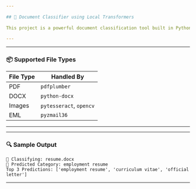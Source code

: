 ```yaml
---
 
## 📄 Document Classifier using Local Transformers
 
This project is a powerful document classification tool built in Python that uses **local Hugging Face transformer models**. It supports multiple file types including PDFs, Word documents, scanned images, and email files — classifying them into predefined categories such as invoices, resumes, legal documents, and more.
 
---
```

---
 
### 📦 Supported File Types
 
| File Type | Handled By              |
| --------- | ----------------------- |
| PDF       | `pdfplumber`            |
| DOCX      | `python-docx`           |
| Images    | `pytesseract`, `opencv` |
| EML       | `pyzmail36`             |
 
---

---
 
### 🔍 Sample Output
 
```
📄 Classifying: resume.docx
🔎 Predicted Category: employment resume
Top 3 Predictions: ['employment resume', 'curriculum vitae', 'official letter']
```
 
---

